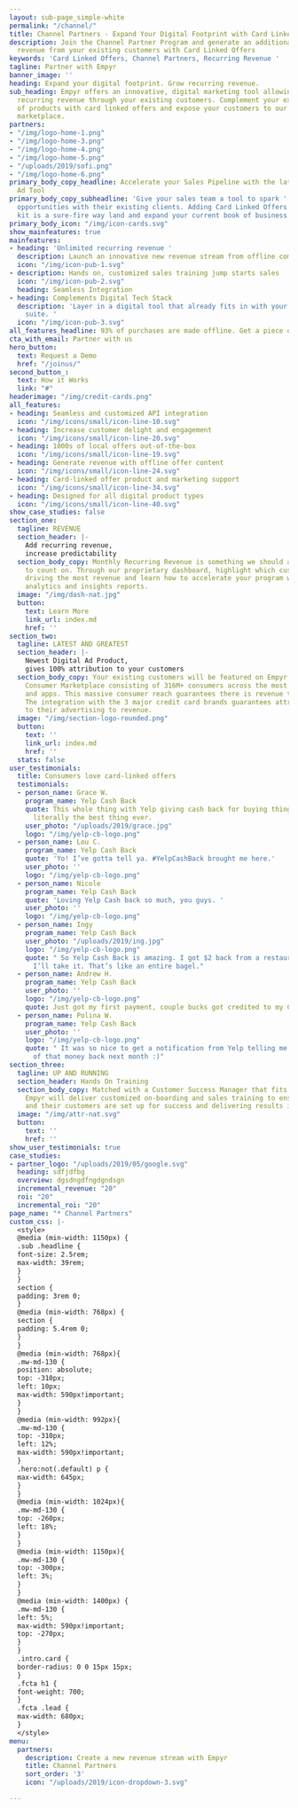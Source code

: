 ```yaml
---
layout: sub-page_simple-white
permalink: "/channel/"
title: Channel Partners - Expand Your Digital Footprint with Card Linked Offers
description: Join the Channel Partner Program and generate an additional $1M in recurring
  revenue from your existing customers with Card Linked Offers
keywords: 'Card Linked Offers, Channel Partners, Recurring Revenue '
tagline: Partner with Empyr
banner_image: ''
heading: Expand your digital footprint. Grow recurring revenue.
sub_heading: Empyr offers an innovative, digital marketing tool allowing you to generate
  recurring revenue through your existing customers. Complement your existing suite
  of products with card linked offers and expose your customers to our exclusive consumer
  marketplace.
partners:
- "/img/logo-home-1.png"
- "/img/logo-home-3.png"
- "/img/logo-home-4.png"
- "/img/logo-home-5.png"
- "/uploads/2019/sofi.png"
- "/img/logo-home-6.png"
primary_body_copy_headline: Accelerate your Sales Pipeline with the latest Digital
  Ad Tool
primary_body_copy_subheadline: 'Give your sales team a tool to spark ''closed won''
  opportunities with their existing clients. Adding Card Linked Offers to your tool
  kit is a sure-fire way land and expand your current book of business. '
primary_body_icon: "/img/icon-cards.svg"
show_mainfeatures: true
mainfeatures:
- heading: 'Unlimited recurring revenue '
  description: Launch an innovative new revenue stream from offline commerce.
  icon: "/img/icon-pub-1.svg"
- description: Hands on, customized sales training jump starts sales
  icon: "/img/icon-pub-2.svg"
  heading: Seamless Integration
- heading: Complements Digital Tech Stack
  description: 'Layer in a digital tool that already fits in with your digital product
    suite. '
  icon: "/img/icon-pub-3.svg"
all_features_headline: 93% of purchases are made offline. Get a piece of the pie.
cta_with_email: Partner with us
hero_button:
  text: Request a Demo
  href: "/joinus/"
second_button_:
  text: How it Works
  link: "#"
headerimage: "/img/credit-cards.png"
all_features:
- heading: Seamless and customized API integration
  icon: "/img/icons/small/icon-line-10.svg"
- heading: Increase customer delight and engagement
  icon: "/img/icons/small/icon-line-20.svg"
- heading: 1000s of local offers out-of-the-box
  icon: "/img/icons/small/icon-line-19.svg"
- heading: Generate revenue with offline offer content
  icon: "/img/icons/small/icon-line-24.svg"
- heading: Card-linked offer product and marketing support
  icon: "/img/icons/small/icon-line-34.svg"
- heading: Designed for all digital product types
  icon: "/img/icons/small/icon-line-40.svg"
show_case_studies: false
section_one:
  tagline: REVENUE
  section_header: |-
    Add recurring revenue,
    increase predictability
  section_body_copy: Monthly Recurring Revenue is something we should all be able
    to count on. Through our proprietary dashboard, highlight which customers are
    driving the most revenue and learn how to accelerate your program with our data
    analytics and insights reports.
  image: "/img/dash-nat.jpg"
  button:
    text: Learn More
    link_url: index.md
    href: ''
section_two:
  tagline: LATEST AND GREATEST
  section_header: |-
    Newest Digital Ad Product,
    gives 100% attribution to your customers
  section_body_copy: Your existing customers will be featured on Empyr's Exclusive
    Consumer Marketplace consisting of 316M+ consumers across the most popular websites
    and apps. This massive consumer reach guarantees there is revenue to be generate.
    The integration with the 3 major credit card brands guarantees attribution from
    to their advertising to revenue.
  image: "/img/section-logo-rounded.png"
  button:
    text: ''
    link_url: index.md
    href: ''
  stats: false
user_testimonials:
  title: Consumers love card-linked offers
  testimonials:
  - person_name: Grace W.
    program_name: Yelp Cash Back
    quote: This whole thing with Yelp giving cash back for buying things online is
      literally the best thing ever.
    user_photo: "/uploads/2019/grace.jpg"
    logo: "/img/yelp-cb-logo.png"
  - person_name: Lou C.
    program_name: Yelp Cash Back
    quote: 'Yo! I’ve gotta tell ya. #YelpCashBack brought me here.'
    user_photo: ''
    logo: "/img/yelp-cb-logo.png"
  - person_name: Nicole
    program_name: Yelp Cash Back
    quote: 'Loving Yelp Cash back so much, you guys. '
    user_photo: ''
    logo: "/img/yelp-cb-logo.png"
  - person_name: Ingy
    program_name: Yelp Cash Back
    user_photo: "/uploads/2019/ing.jpg"
    logo: "/img/yelp-cb-logo.png"
    quote: " So Yelp Cash Back is amazing. I got $2 back from a restaurant in credit.
      I’ll take it. That’s like an entire bagel."
  - person_name: Andrew H.
    program_name: Yelp Cash Back
    user_photo: ''
    logo: "/img/yelp-cb-logo.png"
    quote: Just got my first payment, couple bucks got credited to my CC, sweet!
  - person_name: Polina W.
    program_name: Yelp Cash Back
    user_photo: ''
    logo: "/img/yelp-cb-logo.png"
    quote: " It was so nice to get a notification from Yelp telling me I’ll see some
      of that money back next month :)"
section_three:
  tagline: UP AND RUNNING
  section_header: Hands On Training
  section_body_copy: Matched with a Customer Success Manager that fits your team,
    Empyr will deliver customized on-boarding and sales training to ensure your team
    and their customers are set up for success and delivering results in 30 days.
  image: "/img/attr-nat.svg"
  button:
    text: ''
    href: ''
show_user_testimonials: true
case_studies:
- partner_logo: "/uploads/2019/05/google.svg"
  heading: sdfjdfbg
  overview: dgsdngdfngdgndsgn
  incremental_revenue: "20"
  roi: "20"
  incremental_roi: "20"
page_name: "* Channel Partners"
custom_css: |-
  <style>
  @media (min-width: 1150px) {
  .sub .headline {
  font-size: 2.5rem;
  max-width: 39rem;
  }
  }
  section {
  padding: 3rem 0;
  }
  @media (min-width: 768px) {
  section {
  padding: 5.4rem 0;
  }
  }
  @media (min-width: 768px){
  .mw-md-130 {
  position: absolute;
  top: -310px;
  left: 10px;
  max-width: 590px!important;
  }
  }
  @media (min-width: 992px){
  .mw-md-130 {
  top: -310px;
  left: 12%;
  max-width: 590px!important;
  }
  .hero:not(.default) p {
  max-width: 645px;
  }
  }
  @media (min-width: 1024px){
  .mw-md-130 {
  top: -260px;
  left: 18%;
  }
  }
  @media (min-width: 1150px){
  .mw-md-130 {
  top: -300px;
  left: 3%;
  }
  }
  @media (min-width: 1400px) {
  .mw-md-130 {
  left: 5%;
  max-width: 590px!important;
  top: -270px;
  }
  }
  .intro.card {
  border-radius: 0 0 15px 15px;
  }
  .fcta h1 {
  font-weight: 700;
  }
  .fcta .lead {
  max-width: 680px;
  }
  </style>
menu:
  partners:
    description: Create a new revenue stream with Empyr
    title: Channel Partners
    sort_order: '3'
    icon: "/uploads/2019/icon-dropdown-3.svg"

---
```

